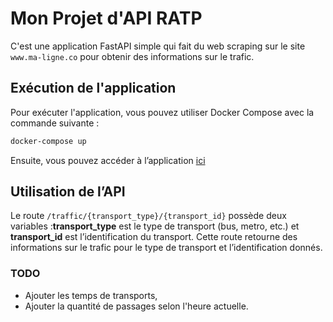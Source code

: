 # Mon Projet d'API RATP

C'est une application FastAPI simple qui fait du web scraping sur le site `www.ma-ligne.co` pour obtenir des informations sur le trafic.

## Exécution de l'application

Pour exécuter l'application, vous pouvez utiliser Docker Compose avec la commande suivante :

```bash
docker-compose up
```

Ensuite, vous pouvez accéder à l’application [ici](http://localhost:6001) 

## Utilisation de l’API
Le route `/traffic/{transport_type}/{transport_id}` possède deux variables :**transport_type** est le type de transport (bus, metro, etc.) et **transport_id** est l’identification du transport. Cette route retourne des informations sur le trafic pour le type de transport et l’identification donnés.

### TODO
- Ajouter les temps de transports,
- Ajouter la quantité de passages selon l'heure actuelle.
